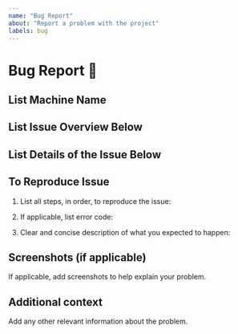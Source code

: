 ```yaml
---
name: "Bug Report"
about: "Report a problem with the project"
labels: bug
---
```



# Bug Report 🐛

## **List Machine Name**


## **List Issue Overview Below**


## **List Details of the Issue Below**


## **To Reproduce Issue**
1. List all steps, in order, to reproduce the issue:


2. If applicable, list error code:


3. Clear and concise description of what you expected to happen:


## **Screenshots (if applicable)**
If applicable, add screenshots to help explain your problem.


## **Additional context**
Add any other relevant information about the problem.
